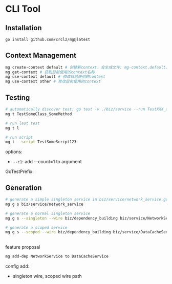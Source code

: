 # CLI Tool

## Installation

```bash
go install github.com/crclz/mg@latest
```

## Context Management

```bash
mg create-context default # 创建新context，会生成文件: mg-context.default.yaml
mg get-context # 获取目前使用的context名称
mg use-context default # 修改目前使用的context
mg use-context other # 修改目前使用的context
```

## Testing

```bash
# automatically discover test: go test -v ./biz/service --run TestXXX_abcd
mg t TestSomeClass_SomeMethod

# run last test
mg t l

# run script
mg t --script TestSomeScript123
```

options:
- `--c1`: add --count=1 to argument

GoTestPrefix: 


## Generation

```bash
# generate a simple singleton service in biz/service/network_service.go
mg g s biz/service/network_service

# generate a normal singleton service
mg g s --singleton --wire biz/dependency_building biz/service/NetworkService

# generate a scoped service
mg g s --scoped --wire biz/dependency_building biz/service/DataCacheService
```


## 
feature proposal

```bash
mg add-dep NetworkService to DataCacheService

```

config add:
- singleton wire, scoped wire path